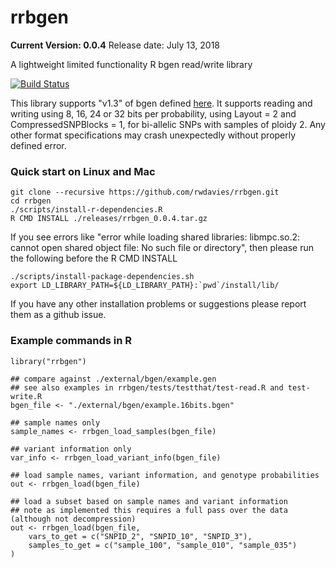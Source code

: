 rrbgen
======
**__Current Version: 0.0.4__**
Release date: July 13, 2018

A lightweight limited functionality R bgen read/write library

[![Build Status](https://travis-ci.org/rwdavies/rrbgen.svg)](https://travis-ci.org/rwdavies/rrbgen)

This library supports "v1.3" of bgen defined [here](http://www.well.ox.ac.uk/~gav/bgen_format/). It supports reading and writing using 8, 16, 24 or 32 bits per probability, using Layout = 2 and CompressedSNPBlocks = 1, for bi-allelic SNPs with samples of ploidy 2. Any other format specifications may crash unexpectedly without properly defined error.

### Quick start on Linux and Mac

```
git clone --recursive https://github.com/rwdavies/rrbgen.git
cd rrbgen
./scripts/install-r-dependencies.R
R CMD INSTALL ./releases/rrbgen_0.0.4.tar.gz
```
If you see errors like "error while loading shared libraries: libmpc.so.2: cannot open shared object file: No such file or directory", then please run the following before the R CMD INSTALL
```
./scripts/install-package-dependencies.sh
export LD_LIBRARY_PATH=${LD_LIBRARY_PATH}:`pwd`/install/lib/
```
If you have any other installation problems or suggestions please report them as a github issue.

### Example commands in R
```
library("rrbgen")

## compare against ./external/bgen/example.gen
## see also examples in rrbgen/tests/testthat/test-read.R and test-write.R
bgen_file <- "./external/bgen/example.16bits.bgen"

## sample names only
sample_names <- rrbgen_load_samples(bgen_file)

## variant information only
var_info <- rrbgen_load_variant_info(bgen_file)

## load sample names, variant information, and genotype probabilities
out <- rrbgen_load(bgen_file)

## load a subset based on sample names and variant information
## note as implemented this requires a full pass over the data (although not decompression)
out <- rrbgen_load(bgen_file,
    vars_to_get = c("SNPID_2", "SNPID_10", "SNPID_3"),
    samples_to_get = c("sample_100", "sample_010", "sample_035")
)

```
